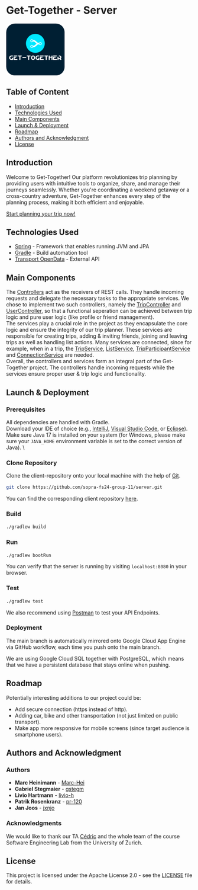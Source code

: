 # **Get-Together - Server**

<img src=https://github.com/sopra-fs24-group-11/client/blob/main/src/graphics/Get-Together.png />

## Table of Content

- [Introduction](#introduction)
- [Technologies Used](#technologies-used)
- [Main Components](#main-components)
- [Launch & Deployment](#launch--deployment)
- [Roadmap](#roadmap)
- [Authors and Acknowledgment](#authors-and-acknowledgment)
- [License](#license)

## Introduction
Welcome to Get-Together! Our platform revolutionizes trip planning by providing users with intuitive tools to organize, share, and manage their journeys seamlessly. Whether you're coordinating a weekend getaway or a cross-country adventure, Get-Together enhances every step of the planning process, making it both efficient and enjoyable.


[Start planning your trip now!](http://sopra-fs24-group-11-client.oa.r.appspot.com/)


## Technologies Used
* [Spring](https://spring.io/projects/spring-framework) - Framework that enables running JVM and JPA
* [Gradle](https://gradle.org/) - Build automation tool
* [Transport OpenData](https://transport.opendata.ch/docs.html) - External API



## Main Components

The [Controllers](https://github.com/sopra-fs24-group-11/server/tree/main/src/main/java/ch/uzh/ifi/hase/soprafs24/controller) act as the receivers of REST calls. They handle incoming requests and delegate the necessary tasks to the appropriate services. We chose to implement two such controllers, namely the [TripController](https://github.com/sopra-fs24-group-11/server/blob/main/src/main/java/ch/uzh/ifi/hase/soprafs24/controller/TripController.java) and [UserController](https://github.com/sopra-fs24-group-11/server/blob/main/src/main/java/ch/uzh/ifi/hase/soprafs24/controller/UserController.java), so that a functional seperation can be achieved between trip logic and pure user logic (like profile or friend management).<br />
The services play a crucial role in the project as they encapsulate the core logic and ensure the integrity of our trip planner. These services are responsible for creating trips, adding & inviting friends, joining and leaving trips as well as handling list actions. Many services are connected, since for example, when in a trip, the [TripService](https://github.com/sopra-fs24-group-11/server/blob/main/src/main/java/ch/uzh/ifi/hase/soprafs24/service/TripService.java), [ListService](https://github.com/sopra-fs24-group-11/server/blob/main/src/main/java/ch/uzh/ifi/hase/soprafs24/service/ListService.java), [TripParticipantService](https://github.com/sopra-fs24-group-11/server/blob/main/src/main/java/ch/uzh/ifi/hase/soprafs24/service/TripParticipantService.java) and [ConnectionService](https://github.com/sopra-fs24-group-11/server/blob/main/src/main/java/ch/uzh/ifi/hase/soprafs24/service/ConnectionService.java) are needed. <br />
Overall, the controllers and services form an integral part of the Get-Together project. The controllers handle incoming requests while the services ensure proper user & trip logic and functionality.


## Launch & Deployment
### Prerequisites
All dependencies are handled with Gradle. <br />
Download your IDE of choice (e.g., [IntelliJ](https://www.jetbrains.com/idea/download/), [Visual Studio Code](https://code.visualstudio.com/), or [Eclipse](http://www.eclipse.org/downloads/)). Make sure Java 17 is installed on your system (for Windows, please make sure your `JAVA_HOME` environment variable is set to the correct version of Java). \

### Clone Repository
Clone the client-repository onto your local machine with the help of [Git](https://git-scm.com/downloads).

```bash 
git clone https://github.com/sopra-fs24-group-11/server.git
```
You can find the corresponding client repository [here](https://github.com/sopra-fs24-group-11/client).

### Build

```bash
./gradlew build
```

### Run

```bash
./gradlew bootRun
```
You can verify that the server is running by visiting `localhost:8080` in your browser.

### Test

```bash
./gradlew test
```
We also recommend using [Postman](https://www.getpostman.com) to test your API Endpoints.

### Deployment
The main branch is automatically mirrored onto Google Cloud App Engine via GitHub workflow, each time you push onto the main branch. 

We are using Google Cloud SQL together with PostgreSQL, which means that we have a persistent database that stays online when pushing.

## Roadmap
Potentially interesting additions to our project could be:
- Add secure connection (https instead of http).
- Adding car, bike and other transportation (not just limited on public transport).
- Make app more responsive for mobile screens (since target audience is smartphone users).

## Authors and Acknowledgment

### Authors
* **Marc Heinimann** - [Marc-Hei](https://github.com/Marc-hei)
* **Gabriel Stegmaier** - [gstegm](https://github.com/gstegm)
* **Livio Hartmann** - [livio-h](https://github.com/livio-h)
* **Patrik Rosenkranz** - [pr-120](https://github.com/pr-120)
* **Jan Joos** - [jxnjo](https://github.com/jxnjo)

### Acknowledgments
We  would like to thank our TA [Cédric](https://github.com/cedric-vr) and the whole team of the course Software Engineering Lab from the University of Zurich.

## License
This project is licensed under the Apache License 2.0 - see the [LICENSE](https://github.com/sopra-fs24-group-11/server/blob/main/LICENSE) file for details.
